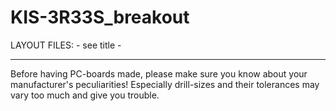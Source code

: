 
KIS-3R33S_breakout
==================

LAYOUT FILES: - see title -


---

Before having PC-boards made, please make sure you know about your manufacturer's peculiarities!
Especially drill-sizes and their tolerances may vary too much and give you trouble.

